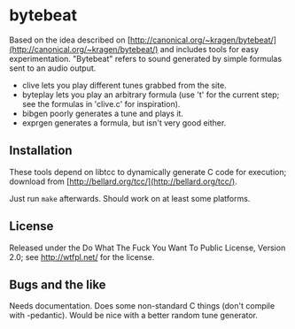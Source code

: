 bytebeat
========

Based on the idea described on
[http://canonical.org/~kragen/bytebeat/](http://canonical.org/~kragen/bytebeat/)
and includes tools for easy experimentation.  "Bytebeat" refers to sound
generated by simple formulas sent to an audio output.

  + clive lets you play different tunes grabbed from the site.
  + byteplay lets you play an arbitrary formula (use 't' for the current step;
    see the formulas in 'clive.c' for inspiration).
  + bibgen poorly generates a tune and plays it.
  + exprgen generates a formula, but isn't very good either.


Installation
------------

These tools depend on libtcc to dynamically generate C code for execution;
download from [http://bellard.org/tcc/](http://bellard.org/tcc/).

Just run `make` afterwards.  Should work on at least some platforms.


License
-------

Released under the Do What The Fuck You Want To Public License, Version 2.0; see
http://wtfpl.net/ for the license.


Bugs and the like
-----------------

Needs documentation.  Does some non-standard C things (don't compile with
-pedantic).  Would be nice with a better random tune generator.
